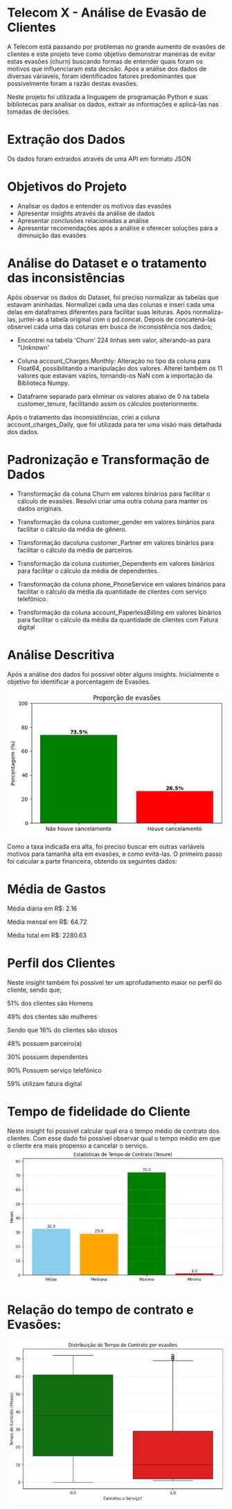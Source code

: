 # **Telecom X - Análise de Evasão de Clientes**

A Telecom está passando por problemas no grande aumento de evasões de clientes e este projeto teve como objetivo demonstrar maneiras de evitar estas evasões (churn) buscando formas de entender quais foram os motivos que influenciaram esta decisão. Após a análise dos dados de diversas váriaveis, foram identificados fatores predominantes que possivelmente foram a razão destas evasões. 

Neste projeto foi utilizada a linguagem de programação Python e suas bibliotecas para analisar os dados, extrair as informações e aplicá-las nas tomadas de decisões. 

# **Extração dos Dados**
Os dados foram extraidos através de uma API em formato JSON

# Objetivos do Projeto
* Analisar os dados e entender os motivos das evasões
* Apresentar insights através da análise de dados
* Apresentar conclusões relacionadas a análise
* Apresentar recomendações após a análise e oferecer soluções para a diminuição das evasões

 # **Análise do Dataset e o tratamento das inconsistências**
Após observar os dados do Dataset, foi preciso normalizar as tabelas que estavam aninhadas. Normalizei cada uma das colunas e inseri cada uma delas em dataframes diferentes para facilitar suas leituras. Após normaliza-las, juntei-as a tabela original com o pd.concat. Depois de concatená-las observei cada uma das colunas em busca de inconsistência nos dados;

*   Encontrei na tabela 'Churn' 224 linhas sem valor, alterando-as para "Unknown'
*  Coluna account_Charges.Monthly: Alteração no tipo da coluna para Float64, possibilitando a manipulação dos valores. Alterei também os 11 valores que estavam vazios, tornando-os NaN com a importação da Biblioteca Numpy.

*   Dataframe separado para eliminar os valores abaixo de 0 na tabela customer_tenure, facilitando assim os cálculos posteriormente.

Após o tratamento das inconsistências, criei a coluna account_charges_Daily, que foi utilizada para ter uma visão mais detalhada dos dados. 

# **Padronização e Transformação de Dados**

*   Transformação da coluna Churn em valores binários para facilitar o cálculo de evasões. Resolvi criar uma outra coluna para manter os dados originais.

*  Transformação da coluna customer_gender em valores binários para facilitar o 
cálculo da média de gênero.

*   Transformação dacoluna customer_Partner em valores binários para facilitar o cálculo da média de parceiros.

*   Transformação da coluna customer_Dependents em valores binários para facilitar o cálculo da média de dependentes.

*  Transformação da coluna phone_PhoneService em valores binários para facilitar o cálculo da média da quantidade de clientes com serviço telefônico.

*   Transformação da coluna account_PaperlessBilling em valores binários para facilitar o cálculo da média da quantidade de clientes com Fatura digital

  # **Análise Descritiva**
Após a análise dos dados foi possivel obter alguns insights. Inicialmente o objetivo foi identificar a porcentagem de Evasões.

![Porcentagem de Evasões](img/porcEvasoes.png)

Como a taxa indicada era alta, foi preciso buscar em outras variáveis motivos para tamanha alta em evasões, e como evitá-las. O primeiro passo foi calcular a parte financeira, obtendo os seguintes dados:

# **Média de Gastos**

Média diária em R$: 2.16

Média mensal em R$: 64.72

Média total em R$: 2280.63

# **Perfil dos Clientes**
Neste insight também foi possivel ter um aprofudamento maior no perfil do cliente, sendo que;

51% dos clientes são Homens

49% dos clientes são mulheres

Sendo que 16% do clientes são idosos

48% possuem parceiro(a)

30% possuem dependentes

90% Possuem serviço telefônico

59% utilizam fatura digital

# **Tempo de fidelidade do Cliente**
Neste insight foi possivel calcular qual era o tempo médio de contrato dos clientes. Com esse dado foi possivel observar qual o tempo médio em que o cliente era mais propenso a cancelar o serviço. 
![Tempo de Fidelidade](img/tempoFidelidade.png)

# Relação do tempo de contrato e Evasões:
![Evasoes](img/graficoCT.png)

